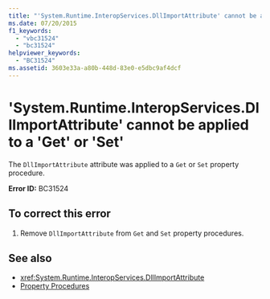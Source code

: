 ```yaml
---
title: "'System.Runtime.InteropServices.DllImportAttribute' cannot be applied to a 'Get' or 'Set'"
ms.date: 07/20/2015
f1_keywords: 
  - "vbc31524"
  - "bc31524"
helpviewer_keywords: 
  - "BC31524"
ms.assetid: 3603e33a-a80b-448d-83e0-e5dbc9af4dcf
---
```

# 'System.Runtime.InteropServices.DllImportAttribute' cannot be applied to a 'Get' or 'Set'
The `DllImportAttribute` attribute was applied to a `Get` or `Set` property procedure.  
  
 **Error ID:** BC31524  
  
## To correct this error  
  
1. Remove `DllImportAttribute` from `Get` and `Set` property procedures.  
  
## See also

- <xref:System.Runtime.InteropServices.DllImportAttribute>
- [Property Procedures](../programming-guide/language-features/procedures/property-procedures.md)
